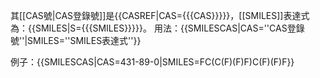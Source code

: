 <includeonly>其[[CAS號|CAS登錄號]]是{{CASREF|CAS={{{CAS}}}}}，[[SMILES]]表達式為：{{SMILES|S={{{SMILES}}}}}。</includeonly>
<noinclude>
用法：<nowiki>{{</nowiki>SMILESCAS|CAS=''CAS登錄號''|SMILES=''SMILES表達式''<nowiki>}}</nowiki>

例子：<nowiki>{{</nowiki>SMILESCAS|CAS=431-89-0|SMILES=FC(C(F)(F)F)C(F)(F)F<nowiki>}}</nowiki>

</noinclude>